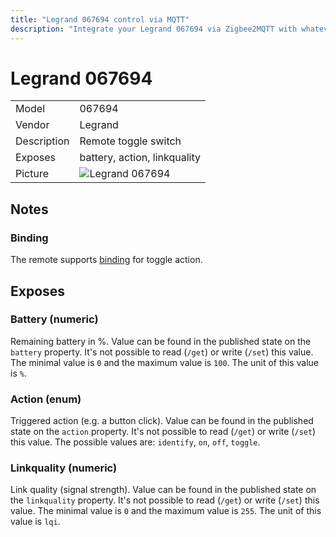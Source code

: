 ```yaml
---
title: "Legrand 067694 control via MQTT"
description: "Integrate your Legrand 067694 via Zigbee2MQTT with whatever smart home infrastructure you are using without the vendors bridge or gateway."
---
```


<!-- !!!! -->
<!-- ATTENTION: This file is auto-generated through docgen! -->
<!-- You can only edit the "## Notes"-Section. -->
<!-- !!!! -->

# Legrand 067694

|     |     |
|-----|-----|
| Model | 067694  |
| Vendor  | Legrand  |
| Description | Remote toggle switch |
| Exposes | battery, action, linkquality |
| Picture | ![Legrand 067694](https://psi-4ward.github.io/zigbee2mqtt.io/images/devices/067694.jpg) |


## Notes


### Binding
The remote supports [binding](../guide/usage/binding.md) for toggle action.



## Exposes

### Battery (numeric)
Remaining battery in %.
Value can be found in the published state on the `battery` property.
It's not possible to read (`/get`) or write (`/set`) this value.
The minimal value is `0` and the maximum value is `100`.
The unit of this value is `%`.

### Action (enum)
Triggered action (e.g. a button click).
Value can be found in the published state on the `action` property.
It's not possible to read (`/get`) or write (`/set`) this value.
The possible values are: `identify`, `on`, `off`, `toggle`.

### Linkquality (numeric)
Link quality (signal strength).
Value can be found in the published state on the `linkquality` property.
It's not possible to read (`/get`) or write (`/set`) this value.
The minimal value is `0` and the maximum value is `255`.
The unit of this value is `lqi`.

